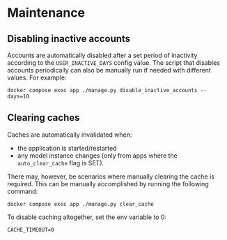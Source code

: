 # Maintenance

## Disabling inactive accounts

Accounts are automatically disabled after a set period of inactivity according to the `USER_INACTIVE_DAYS` config value.
The script that disables accounts periodically can also be manually run if needed with different values. 
For example:

```shell
docker compose exec app ./manage.py disable_inactive_accounts --days=10
```


## Clearing caches 

Caches are automatically invalidated when:
- the application is started/restarted
- any model instance changes (only from apps where the `auto_clear_cache` flag is SET). 

There may, however, be scenarios where manually clearing the cache is required. 
This can be manually accomplished by running the following command:

```shell
docker compose exec app ./manage.py clear_cache
```

To disable caching altogether, set the env variable to 0:

```dotenv
CACHE_TIMEOUT=0
```